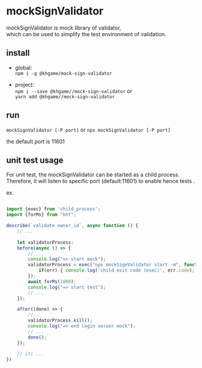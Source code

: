 # mockSignValidator

mockSignValidator is mock library of validator,  
which can be used to simplify the test environment of validation. 

## install

- global:  
    `npm i -g @khgame/mock-sign-validator`
    
- project:  
    `npm i --save @khgame//mock-sign-validator` or  
    `yarn add @khgame//mock-sign-validator`

## run

`mockSignValidator [-P port]` or
`npx mockSignValidator [-P port]`
 
the default port is 11601

## unit test usage

For unit test, the mockSignValidator can be started as a child process. Therefore, it will listen to specific port (default:11601) to enable hence tests .

ex.
```js

import {exec} from 'child_process';
import {forMs} from "kht";

describe(`validate owner_id`, async function () {
    // ...
    
    let validatorProcess;
    before(async () => {
        // ...
        console.log("=> start mock");
        validatorProcess = exec("npx mockSignValidator start -m", function (err) {
            if(err) { console.log('child exit code (exec)', err.code); }
        });
        await forMs(1000);
        console.log("=> start test");
        // ...
    });

    after((done) => {
        //...
        validatorProcess.kill();
        console.log("=> end login server mock");
        // ...
        done();
    });
    
    // it( ...
})

``` 


